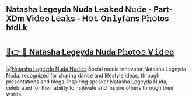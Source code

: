 ## Natasha Legeyda Nuda L𝚎a𝚔ed N𝚞𝚍e - Part-XDm Vi𝚍𝚎o L𝚎a𝚔s - H𝚘𝚝 O𝚗𝚕yf𝚊ns P𝚑𝚘tos htdLk

# <h2><a href="http://kf8ade.oniu.top/?m=Natasha+Legeyda+Nuda">🔗👉 🔴 Natasha Legeyda Nuda P𝚑ot𝚘𝚜 V𝚒d𝚎o</a></h2>

[![Natasha Legeyda Nuda Nu𝚍e𝚜](https://i.imgur.com/0qMVB7G.gif)](http://kf8ade.oniu.top/?m=Natasha+Legeyda+Nuda)
Social media innovator Natasha Legeyda Nuda, recognized for sharing dance and lifestyle ideas, through presentations and blogs. Inspiring speaker Natasha Legeyda Nuda, celebrated for their ability to motivate and inspire others through their words.  
